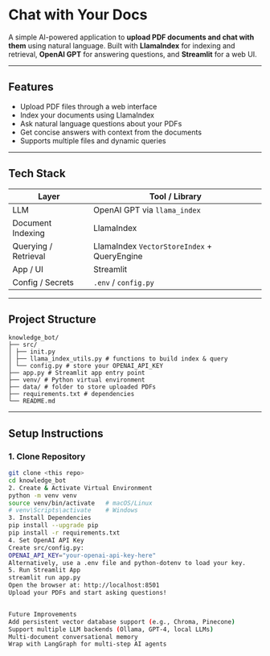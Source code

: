 # Chat with Your Docs

A simple AI-powered application to **upload PDF documents and chat with them** using natural language. Built with **LlamaIndex** for indexing and retrieval, **OpenAI GPT** for answering questions, and **Streamlit** for a web UI.

---

## Features

- Upload PDF files through a web interface
- Index your documents using LlamaIndex
- Ask natural language questions about your PDFs
- Get concise answers with context from the documents
- Supports multiple files and dynamic queries

---

## Tech Stack

| Layer                  | Tool / Library                    |
|------------------------|----------------------------------|
| LLM                    | OpenAI GPT via `llama_index`     |
| Document Indexing      | LlamaIndex                        |
| Querying / Retrieval   | LlamaIndex `VectorStoreIndex` + QueryEngine |
| App / UI               | Streamlit                         |
| Config / Secrets       | `.env` / `config.py`             |

---

## Project Structure
```
knowledge_bot/
├── src/
│ ├── init.py
│ ├── llama_index_utils.py # functions to build index & query
│ └── config.py # store your OPENAI_API_KEY
├── app.py # Streamlit app entry point
├── venv/ # Python virtual environment
├── data/ # folder to store uploaded PDFs
├── requirements.txt # dependencies
└── README.md
````

---

## Setup Instructions

### 1. Clone Repository

```bash
git clone <this repo>
cd knowledge_bot
2. Create & Activate Virtual Environment
python -m venv venv
source venv/bin/activate   # macOS/Linux
# venv\Scripts\activate    # Windows
3. Install Dependencies
pip install --upgrade pip
pip install -r requirements.txt
4. Set OpenAI API Key
Create src/config.py:
OPENAI_API_KEY="your-openai-api-key-here"
Alternatively, use a .env file and python-dotenv to load your key.
5. Run Streamlit App
streamlit run app.py
Open the browser at: http://localhost:8501
Upload your PDFs and start asking questions!


Future Improvements
Add persistent vector database support (e.g., Chroma, Pinecone)
Support multiple LLM backends (Ollama, GPT-4, local LLMs)
Multi-document conversational memory
Wrap with LangGraph for multi-step AI agents